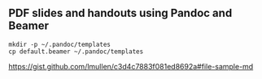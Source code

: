 PDF slides and handouts using Pandoc and Beamer
---

```
mkdir -p ~/.pandoc/templates
cp default.beamer ~/.pandoc/templates
```

https://gist.github.com/lmullen/c3d4c7883f081ed8692a#file-sample-md

